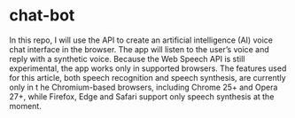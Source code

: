 # chat-bot

In this repo, I will use the API to create an artificial intelligence (AI) voice chat interface in the browser. 
The app will listen to the user’s voice and reply with a synthetic voice. 
Because the Web Speech API is still experimental, the app works only in supported browsers. 
The features used for this article, both speech recognition and speech synthesis, are currently only in t
he Chromium-based browsers, including Chrome 25+ and Opera 27+, while Firefox, 
Edge and Safari support only speech synthesis at the moment.
